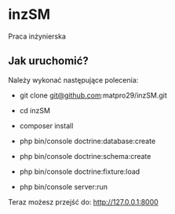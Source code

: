 inzSM
========================

Praca inżynierska

Jak uruchomić?
--------------

Należy wykonać następujące polecenia:

  * git clone git@github.com:matpro29/inzSM.git

  * cd inzSM

  * composer install

  * php bin/console doctrine:database:create

  * php bin/console doctrine:schema:create
  
  * php bin/console doctrine:fixture:load
  
  * php bin/console server:run
  
  Teraz możesz przejść do: http://127.0.0.1:8000
